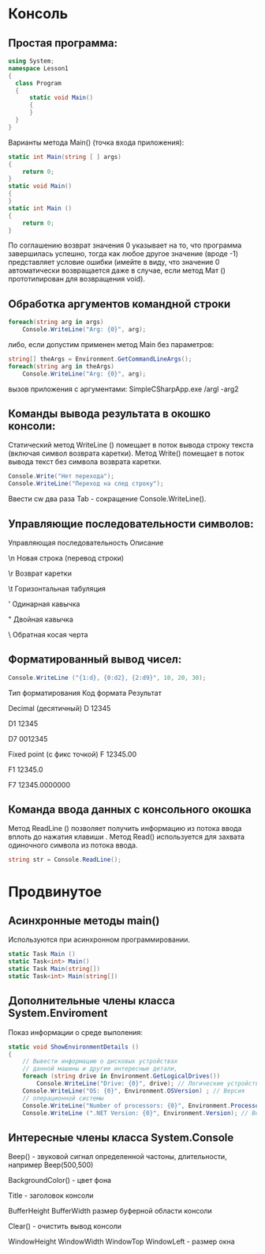 # Консоль

## Простая программа:
```csharp
using System;
namespace Lesson1
{
  class Program
  {
      static void Main()
      {
      }
  }
}
```
Варианты метода Main() (точка входа приложения):
```csharp
static int Main(string [ ] args)
{
    return 0;
}
static void Main()
{
}
static int Main ()
{
    return 0;
}
```
По соглашению возврат значения 0 указывает на то, что программа завершилась успешно, тогда как любое другое значение (вроде -1) представляет условие ошибки (имейте в виду, что значение 0 автоматически возвращается даже в случае, если метод Мат () прототипирован для возвращения void).

## Обработка аргументов командной строки
```csharp
foreach(string arg in args)
    Console.WriteLine("Arg: {0}", arg);
```
либо, если допустим применен метод Main без параметров:
```csharp
string[] theArgs = Environment.GetCommandLineArgs();
foreach(string arg in theArgs)
    Console.WriteLine("Arg: {0}", arg);
```
вызов приложения с аргументами: SimpleCSharpApp.ехе /argl -arg2

## Команды вывода результата в окошко консоли:
Статический метод WriteLine () помещает в поток вывода строку текста (включая символ возврата каретки).
Метод Write() помещает в поток вывода текст без символа возврата каретки.
```csharp
Console.Write("Нет перехода");
Console.WriteLine("Переход на след строку");
```
Ввести cw два раза Tab - сокращение Console.WriteLine().

## Управляющие последовательности символов:
Управляющая последовательность      Описание

\n                                  Новая строка (перевод строки) 

\r                                  Возврат каретки

\t                                  Горизонтальная табуляция

\'                                  Одинарная кавычка

\"                                  Двойная кавычка

\\                                  Обратная косая черта

## Форматированный вывод чисел:
```csharp
Console.WriteLine ("{1:d}, {0:d2}, {2:d9}", 10, 20, 30);
```
Тип форматирования          Код формата         Результат

Decimal (десятичный)        D                   12345

D1                  12345
                            
D7                  0012345
                            
Fixed point (с фикс точкой) F                   12345.00

F1                  12345.0
                            
F7                  12345.0000000

## Команда ввода данных с консольного окошка
Метод ReadLine () позволяет получить информацию из потока ввода вплоть до нажатия клавиши <Enter>.
Метод Read() используется для захвата одиночного символа из потока ввода.
```csharp
string str = Console.ReadLine();
```
    
    
    

# Продвинутое

## Асинхронные методы main()
Используются при асинхронном программировании.
```csharp
static Task Main ()
static Task<int> Main()
static Task Main(string[])
static Task<int> Main(string[])
```

## Дополнительные члены класса System.Enviroment
Показ информации о среде выполения:
```csharp
static void ShowEnvironmentDetails ()
{
    // Вывести информацию о дисковых устройствах
    // данной машины и другие интересные детали,
    foreach (string drive in Environment.GetLogicalDrives())
        Console.WriteLine("Drive: {0}", drive); // Логические устройства
    Console.WriteLine("OS: {0}", Environment.OSVersion) ; // Версия
    // операционной системы
    Console.WriteLine("Number of processors: {0}", Environment.ProcessorCount); // Количество процессоров
    Console.WriteLine (".NET Version: {0}", Environment.Version); // Версия платформы .NET
```
## Интересные члены класса System.Console

Beep() - звуковой сигнал определенной частоны, длительности, например Beep(500,500)

BackgroundColor() - цвет фона

Title - заголовок консоли

BufferHeight BufferWidth размер буферной области консоли

Clear() - очистить вывод консоли

WindowHeight WindowWidth WindowTop WindowLeft - размер окна



